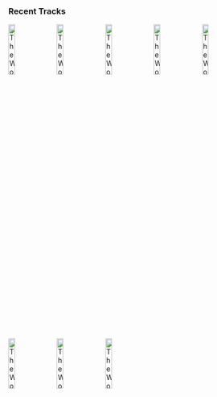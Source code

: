### Recent Tracks
[<img src='https://lastfm.freetls.fastly.net/i/u/300x300/612327b9dc5d75e49147efd81f228e58.png' width='16%' height='16%' alt='The Wonderful Thing About Tiggers - From "Winnie the Pooh and the Blustery Day"/Soundtrack Version'>](https://www.last.fm/music/tigger/_/the%2bwonderful%2bthing%2babout%2btiggers%2b-%2bfrom%2b%2522winnie%2bthe%2bpooh%2band%2bthe%2bblustery%2bday%2522%252fsoundtrack%2bversion)&nbsp;&nbsp;&nbsp;&nbsp;[<img src='https://lastfm.freetls.fastly.net/i/u/300x300/612327b9dc5d75e49147efd81f228e58.png' width='16%' height='16%' alt='The Wonderful Thing About Tiggers - From "Winnie the Pooh and the Blustery Day"/Soundtrack Version'>](https://www.last.fm/music/tigger/_/the%2bwonderful%2bthing%2babout%2btiggers%2b-%2bfrom%2b%2522winnie%2bthe%2bpooh%2band%2bthe%2bblustery%2bday%2522%252fsoundtrack%2bversion)&nbsp;&nbsp;&nbsp;&nbsp;[<img src='https://lastfm.freetls.fastly.net/i/u/300x300/612327b9dc5d75e49147efd81f228e58.png' width='16%' height='16%' alt='The Wonderful Thing About Tiggers - From "Winnie the Pooh and the Blustery Day"/Soundtrack Version'>](https://www.last.fm/music/tigger/_/the%2bwonderful%2bthing%2babout%2btiggers%2b-%2bfrom%2b%2522winnie%2bthe%2bpooh%2band%2bthe%2bblustery%2bday%2522%252fsoundtrack%2bversion)&nbsp;&nbsp;&nbsp;&nbsp;[<img src='https://lastfm.freetls.fastly.net/i/u/300x300/612327b9dc5d75e49147efd81f228e58.png' width='16%' height='16%' alt='The Wonderful Thing About Tiggers - From "Winnie the Pooh and the Blustery Day"/Soundtrack Version'>](https://www.last.fm/music/tigger/_/the%2bwonderful%2bthing%2babout%2btiggers%2b-%2bfrom%2b%2522winnie%2bthe%2bpooh%2band%2bthe%2bblustery%2bday%2522%252fsoundtrack%2bversion)&nbsp;&nbsp;&nbsp;&nbsp;[<img src='https://lastfm.freetls.fastly.net/i/u/300x300/612327b9dc5d75e49147efd81f228e58.png' width='16%' height='16%' alt='The Wonderful Thing About Tiggers - From "Winnie the Pooh and the Blustery Day"/Soundtrack Version'>](https://www.last.fm/music/tigger/_/the%2bwonderful%2bthing%2babout%2btiggers%2b-%2bfrom%2b%2522winnie%2bthe%2bpooh%2band%2bthe%2bblustery%2bday%2522%252fsoundtrack%2bversion)&nbsp;&nbsp;&nbsp;&nbsp;<br>[<img src='https://lastfm.freetls.fastly.net/i/u/300x300/612327b9dc5d75e49147efd81f228e58.png' width='16%' height='16%' alt='The Wonderful Thing About Tiggers - From "Winnie the Pooh and the Blustery Day"/Soundtrack Version'>](https://www.last.fm/music/tigger/_/the%2bwonderful%2bthing%2babout%2btiggers%2b-%2bfrom%2b%2522winnie%2bthe%2bpooh%2band%2bthe%2bblustery%2bday%2522%252fsoundtrack%2bversion)&nbsp;&nbsp;&nbsp;&nbsp;[<img src='https://lastfm.freetls.fastly.net/i/u/300x300/612327b9dc5d75e49147efd81f228e58.png' width='16%' height='16%' alt='The Wonderful Thing About Tiggers - From "Winnie the Pooh and the Blustery Day"/Soundtrack Version'>](https://www.last.fm/music/tigger/_/the%2bwonderful%2bthing%2babout%2btiggers%2b-%2bfrom%2b%2522winnie%2bthe%2bpooh%2band%2bthe%2bblustery%2bday%2522%252fsoundtrack%2bversion)&nbsp;&nbsp;&nbsp;&nbsp;[<img src='https://lastfm.freetls.fastly.net/i/u/300x300/612327b9dc5d75e49147efd81f228e58.png' width='16%' height='16%' alt='The Wonderful Thing About Tiggers - From "Winnie the Pooh and the Blustery Day"/Soundtrack Version'>](https://www.last.fm/music/tigger/_/the%2bwonderful%2bthing%2babout%2btiggers%2b-%2bfrom%2b%2522winnie%2bthe%2bpooh%2band%2bthe%2bblustery%2bday%2522%252fsoundtrack%2bversion)&nbsp;&nbsp;&nbsp;&nbsp;